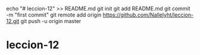 echo "# leccion-12" >> README.md
git init
git add README.md
git commit -m "first commit"
git remote add origin https://github.com/Nallelyht/leccion-12.git
git push -u origin master
# leccion-12

